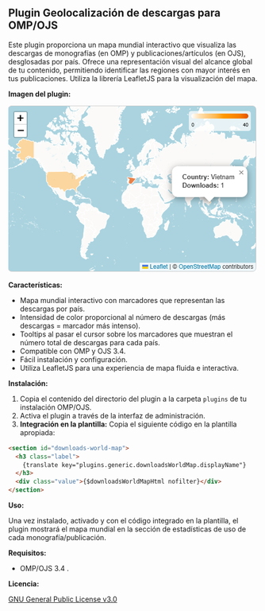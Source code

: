 ## Plugin Geolocalización de descargas para OMP/OJS

Este plugin proporciona un mapa mundial interactivo que visualiza las descargas de monografías (en OMP) y publicaciones/artículos (en OJS), desglosadas por país. Ofrece una representación visual del alcance global de tu contenido, permitiendo identificar las regiones con mayor interés en tus publicaciones. Utiliza la librería LeafletJS para la visualización del mapa.

**Imagen del plugin:**

![Captura de pantalla del plugin](img/map.png)

**Características:**

- Mapa mundial interactivo con marcadores que representan las descargas por país.
- Intensidad de color proporcional al número de descargas (más descargas = marcador más intenso).
- Tooltips al pasar el cursor sobre los marcadores que muestran el número total de descargas para cada país.
- Compatible con OMP y OJS 3.4.
- Fácil instalación y configuración.
- Utiliza LeafletJS para una experiencia de mapa fluida e interactiva.

**Instalación:**

1. Copia el contenido del directorio del plugin a la carpeta `plugins` de tu instalación OMP/OJS.
2. Activa el plugin a través de la interfaz de administración.
3. **Integración en la plantilla:** Copia el siguiente código en la plantilla apropiada:

```html
<section id="downloads-world-map">
  <h3 class="label">
    {translate key="plugins.generic.downloadsWorldMap.displayName"}
  </h3>
  <div class="value">{$downloadsWorldMapHtml nofilter}</div>
</section>
```

**Uso:**

Una vez instalado, activado y con el código integrado en la plantilla, el plugin mostrará el mapa mundial en la sección de estadísticas de uso de cada monografía/publicación.

**Requisitos:**

- OMP/OJS 3.4
  .

**Licencia:**

[GNU General Public License v3.0](LICENSE)
